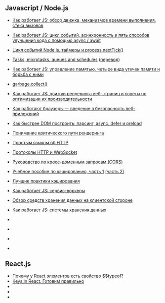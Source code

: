 ## Javascript / Node.js

* [Как работает JS: обзор движка, механизмов времени выполнения, стека вызовов](https://habr.com/ru/company/ruvds/blog/337042/)

* [Как работает JS: цикл событий, асинхронность и пять способов улучшения кода с помощью async / await](https://habr.com/ru/company/ruvds/blog/340508/)

* [Цикл событий Node.js, таймеры и process.nextTick()](https://medium.com/devschacht/event-loop-timers-and-nexttick-18579cd122e0)

* [Tasks, microtasks, queues and schedules](https://jakearchibald.com/2015/tasks-microtasks-queues-and-schedules/) ([перевод](https://habr.com/ru/post/264993/))

* [Как работает JS: управление памятью, четыре вида утечек памяти и борьба с ними](https://habr.com/ru/company/ruvds/blog/338150/)

* [garbage.collect()](https://habr.com/ru/company/oleg-bunin/blog/433318/)

* [Как работает JS: движки рендеринга веб-страниц и советы по оптимизации их производительности](https://habr.com/ru/company/ruvds/blog/351802/)

* [Как работают браузеры — введение в безопасность веб-приложений](https://habr.com/ru/company/edison/blog/432870/)

* [Как быстрее DOM построить: парсинг, async, defer и preload](https://habr.com/ru/post/338840/)

* [Понимание критического пути рендеринга](https://habr.com/ru/post/320430/)

* [Простым языком об HTTP](https://habr.com/ru/post/215117/)

* [Протоколы HTTP и WebSocket](https://habr.com/ru/company/ruvds/blog/424557/)

* [Руководство по кросс-доменным запросам (CORS)](https://grishaev.me/cors)

* [Учебное пособие по кэшированию, часть 1](https://habr.com/ru/post/203548/) [(часть 2)](https://habr.com/ru/post/204464/)

* [Лучшие практики кэширования](http://prgssr.ru/development/luchshie-praktiki-keshirovaniya.html)

* [Как работает JS: сервис-воркеры](https://habr.com/ru/company/ruvds/blog/349858/)

* [Обзор средств хранения данных на клиентской стороне](http://prgssr.ru/development/obzor-sredstv-hraneniya-dannyh-na-klientskoj-storone.html)

* [Как работает JS: системы хранения данных](https://habr.com/ru/company/ruvds/blog/415505/)

* []()

* []()

* []()

* []()

## React.js

* [Почему у React элементов есть свойство $$typeof?](https://habr.com/ru/post/432350/)
* [Keys in React. Готовим правильно](https://habr.com/ru/company/hh/blog/352150/)
* []()
* []()
* []()
